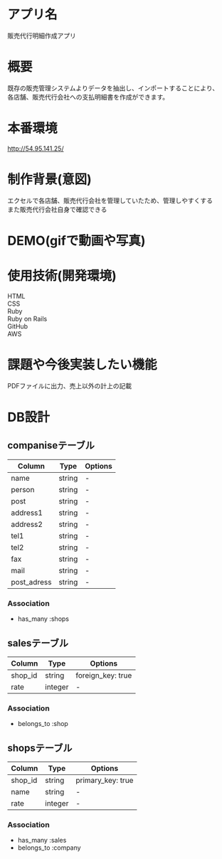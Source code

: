 # アプリ名
販売代行明細作成アプリ

# 概要
既存の販売管理システムよりデータを抽出し、インポートすることにより、  
各店舗、販売代行会社への支払明細書を作成ができます。

# 本番環境
http://54.95.141.25/

# 制作背景(意図)
エクセルで各店舗、販売代行会社を管理していたため、管理しやすくする  
また販売代行会社自身で確認できる

# DEMO(gifで動画や写真)

# 使用技術(開発環境)
HTML  
CSS  
Ruby  
Ruby on Rails  
GitHub  
AWS  

# 課題や今後実装したい機能
PDFファイルに出力、売上以外の計上の記載

# DB設計

## companiseテーブル

|Column|Type|Options|
|------|----|-------|
|name|string|-|
|person|string|-|
|post|string|-|
|address1|string|-|
|address2|string|-|
|tel1|string|-|
|tel2|string|-|
|fax|string|-|
|mail|string|-|
|post_adress|string|-|

### Association
- has_many :shops

## salesテーブル

|Column|Type|Options|
|------|----|-------|
|shop_id|string|foreign_key: true|
|rate|integer|-|

### Association
- belongs_to :shop

## shopsテーブル

|Column|Type|Options|
|------|----|-------|
|shop_id|string|primary_key: true|
|name|string|-|
|rate|integer|-|

### Association
- has_many :sales
- belongs_to :company